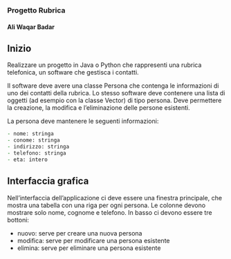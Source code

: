 ### Progetto Rubrica
#### Ali Waqar Badar

## Inizio
Realizzare	un	progetto in Java o Python	che rappresenti	una	rubrica telefonica,	un software	che	gestisca i contatti.

Il	software deve	avere	una	classe	Persona che	contenga le	informazioni di	uno	dei	contatti	della	rubrica. Lo stesso software deve contenere	una	lista di	oggetti	(ad	esempio	con	la	classe	Vector) di tipo	persona.	Deve	permettere la	creazione, la	modifica e l’eliminazione	delle	persone	esistenti.

La	persona	deve mantenere le seguenti	informazioni:
```zsh 
- nome: stringa
- conome: stringa
- indirizzo: stringa
- telefono: stringa
- eta: intero
```

## Interfaccia grafica
Nell’interfaccia	 dell’applicazione ci	 deve	essere	una	finestra	principale,	che	mostra	una	tabella	con	una	riga	per	ogni	persona.	Le	colonne	devono	mostrare	solo	nome,	cognome	e	telefono.	In	basso	ci	devono	essere	tre	bottoni:
- nuovo:	serve	per	creare	una	nuova	persona
- modifica:	serve	per	modificare	una	persona	esistente
- elimina:	serve	per	eliminare	una	persona	esistente

 
  
 
